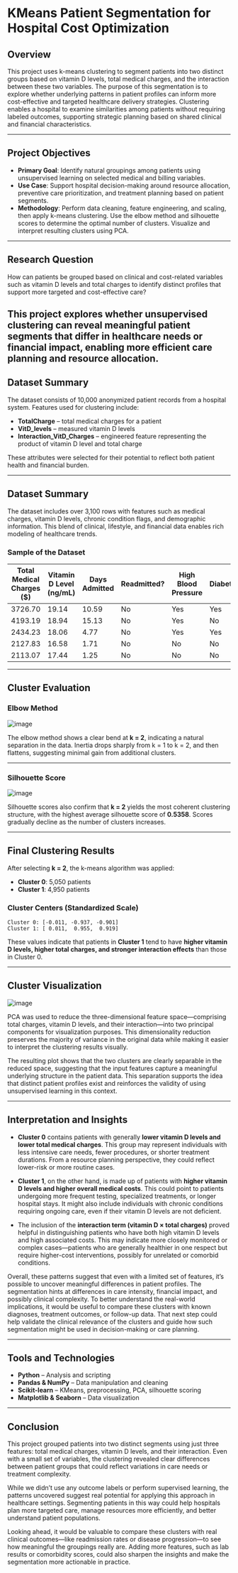 # KMeans Patient Segmentation for Hospital Cost Optimization

## Overview

This project uses k-means clustering to segment patients into two distinct groups based on vitamin D levels, total medical charges, and the interaction between these two variables. The purpose of this segmentation is to explore whether underlying patterns in patient profiles can inform more cost-effective and targeted healthcare delivery strategies. Clustering enables a hospital to examine similarities among patients without requiring labeled outcomes, supporting strategic planning based on shared clinical and financial characteristics.

---

## Project Objectives

- **Primary Goal**: Identify natural groupings among patients using unsupervised learning on selected medical and billing variables.
- **Use Case**: Support hospital decision-making around resource allocation, preventive care prioritization, and treatment planning based on patient segments.
- **Methodology**: Perform data cleaning, feature engineering, and scaling, then apply k-means clustering. Use the elbow method and silhouette scores to determine the optimal number of clusters. Visualize and interpret resulting clusters using PCA.

---

## Research Question

How can patients be grouped based on clinical and cost-related variables such as vitamin D levels and total charges to identify distinct profiles that support more targeted and cost-effective care?

This project explores whether unsupervised clustering can reveal meaningful patient segments that differ in healthcare needs or financial impact, enabling more efficient care planning and resource allocation.
---

## Dataset Summary

The dataset consists of 10,000 anonymized patient records from a hospital system. Features used for clustering include:

- **TotalCharge** – total medical charges for a patient
- **VitD_levels** – measured vitamin D levels
- **Interaction_VitD_Charges** – engineered feature representing the product of vitamin D level and total charge

These attributes were selected for their potential to reflect both patient health and financial burden.

---

## Dataset Summary

The dataset includes over 3,100 rows with features such as medical charges, vitamin D levels, chronic condition flags, and demographic information. This blend of clinical, lifestyle, and financial data enables rich modeling of healthcare trends.

### Sample of the Dataset

| Total Medical Charges ($) | Vitamin D Level (ng/mL) | Days Admitted | Readmitted? | High Blood Pressure | Diabetes | Complication Risk | Annual Income ($) | Age (Years) |
|---------------------------|--------------------------|----------------|--------------|----------------------|----------|--------------------|--------------------|--------------|
| 3726.70                   | 19.14                    | 10.59          | No           | Yes                  | Yes      | Medium             | 86575.93           | 53           |
| 4193.19                   | 18.94                    | 15.13          | No           | Yes                  | No       | High               | 46805.99           | 51           |
| 2434.23                   | 18.06                    | 4.77           | No           | Yes                  | Yes      | Medium             | 14370.14           | 53           |
| 2127.83                   | 16.58                    | 1.71           | No           | No                   | No       | Medium             | 39741.49           | 78           |
| 2113.07                   | 17.44                    | 1.25           | No           | No                   | No       | Low                | 1209.56            | 22           |

---

## Cluster Evaluation

### Elbow Method

![image](https://github.com/user-attachments/assets/f2dd5484-66ef-4480-9192-cd298b8728cc)

The elbow method shows a clear bend at **k = 2**, indicating a natural separation in the data. Inertia drops sharply from k = 1 to k = 2, and then flattens, suggesting minimal gain from additional clusters.

---

### Silhouette Score

![image](https://github.com/user-attachments/assets/eb0d44ea-3a81-4407-8533-a483f8bd8148)

Silhouette scores also confirm that **k = 2** yields the most coherent clustering structure, with the highest average silhouette score of **0.5358**. Scores gradually decline as the number of clusters increases.

---

## Final Clustering Results

After selecting **k = 2**, the k-means algorithm was applied:

- **Cluster 0**: 5,050 patients
- **Cluster 1**: 4,950 patients

### Cluster Centers (Standardized Scale)

```
Cluster 0: [-0.011, -0.937, -0.901]
Cluster 1: [ 0.011,  0.955,  0.919]
```

These values indicate that patients in **Cluster 1** tend to have **higher vitamin D levels, higher total charges, and stronger interaction effects** than those in Cluster 0.

---

## Cluster Visualization

![image](https://github.com/user-attachments/assets/9546a00d-ef53-48d6-a35a-c9e43f243f1b)

PCA was used to reduce the three-dimensional feature space—comprising total charges, vitamin D levels, and their interaction—into two principal components for visualization purposes. This dimensionality reduction preserves the majority of variance in the original data while making it easier to interpret the clustering results visually.

The resulting plot shows that the two clusters are clearly separable in the reduced space, suggesting that the input features capture a meaningful underlying structure in the patient data. This separation supports the idea that distinct patient profiles exist and reinforces the validity of using unsupervised learning in this context.

---

## Interpretation and Insights

- **Cluster 0** contains patients with generally **lower vitamin D levels and lower total medical charges**. This group may represent individuals with less intensive care needs, fewer procedures, or shorter treatment durations. From a resource planning perspective, they could reflect lower-risk or more routine cases.

- **Cluster 1**, on the other hand, is made up of patients with **higher vitamin D levels and higher overall medical costs**. This could point to patients undergoing more frequent testing, specialized treatments, or longer hospital stays. It might also include individuals with chronic conditions requiring ongoing care, even if their vitamin D levels are not deficient.

- The inclusion of the **interaction term (vitamin D × total charges)** proved helpful in distinguishing patients who have both high vitamin D levels and high associated costs. This may indicate more closely monitored or complex cases—patients who are generally healthier in one respect but require higher-cost interventions, possibly for unrelated or comorbid conditions.

Overall, these patterns suggest that even with a limited set of features, it’s possible to uncover meaningful differences in patient profiles. The segmentation hints at differences in care intensity, financial impact, and possibly clinical complexity. To better understand the real-world implications, it would be useful to compare these clusters with known diagnoses, treatment outcomes, or follow-up data. That next step could help validate the clinical relevance of the clusters and guide how such segmentation might be used in decision-making or care planning.

---

## Tools and Technologies

- **Python** – Analysis and scripting
- **Pandas & NumPy** – Data manipulation and cleaning
- **Scikit-learn** – KMeans, preprocessing, PCA, silhouette scoring
- **Matplotlib & Seaborn** – Data visualization

---

## Conclusion

This project grouped patients into two distinct segments using just three features: total medical charges, vitamin D levels, and their interaction. Even with a small set of variables, the clustering revealed clear differences between patient groups that could reflect variations in care needs or treatment complexity.

While we didn’t use any outcome labels or perform supervised learning, the patterns uncovered suggest real potential for applying this approach in healthcare settings. Segmenting patients in this way could help hospitals plan more targeted care, manage resources more efficiently, and better understand patient populations.

Looking ahead, it would be valuable to compare these clusters with real clinical outcomes—like readmission rates or disease progression—to see how meaningful the groupings really are. Adding more features, such as lab results or comorbidity scores, could also sharpen the insights and make the segmentation more actionable in practice.

